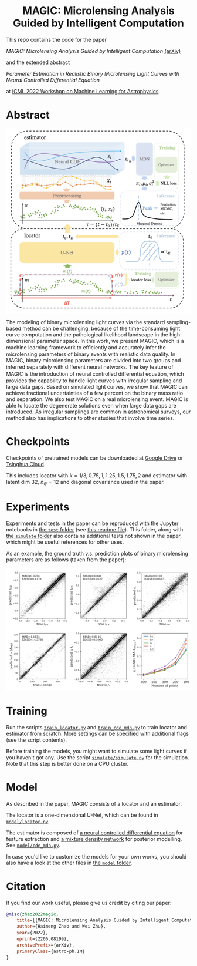 <h1 align='center'>
MAGIC: Microlensing Analysis Guided by Intelligent Computation
</h1>

This repo contains the code for the paper 

*MAGIC: Microlensing Analysis Guided by Intelligent Computation* [(arXiv)](https://arxiv.org/abs/2206.08199)

and the extended abstract 

*Parameter Estimation in Realistic Binary Microlensing Light Curves with Neural Controlled Differential Equation*

at [ICML 2022 Workshop on Machine Learning for Astrophysics](https://ml4astro.github.io/icml2022/).

# Abstract

<p align="center">
<img align="middle" src="./figs/model.png" width="666" />
</p>

The modeling of binary microlensing light curves via the standard sampling-based method can be challenging, because of the time-consuming light curve computation and the pathological likelihood landscape in the high-dimensional parameter space. In this work, we present MAGIC, which is a machine learning framework to eﬃciently and accurately infer the microlensing parameters of binary events with realistic data quality. In MAGIC, binary microlensing parameters are divided into two groups and inferred separately with diﬀerent neural networks. The key feature of MAGIC is the introduction of neural controlled diﬀerential equation, which provides the capability to handle light curves with irregular sampling and large data gaps. Based on simulated light curves, we show that MAGIC can achieve fractional uncertainties of a few percent on the binary mass ratio and separation. We also test MAGIC on a real microlensing event. MAGIC is able to locate the degenerate solutions even when large data gaps are introduced. As irregular samplings are common in astronomical surveys, our method also has implications to other studies that involve time series.

# Checkpoints
Checkpoints of pretrained models can be downloaded at [Google Drive](https://drive.google.com/drive/folders/1SyvoSLd5g4Q0EjPvkjGpu6NAJsIjKfOi?usp=sharing) or [Tsinghua Cloud](https://cloud.tsinghua.edu.cn/d/c81144404fbe4f0f89cd/).

This includes locator with $k=1/3, 0.75, 1, 1.25, 1.5, 1.75, 2$ and estimator with latent dim $32$, $n_G=12$ and diagonal covariance used in the paper.

# Experiments
Experiments and tests in the paper can be reproduced with the Jupyter notebooks in [the `test` folder](./test/) (see [this readme file](./test/README.md)). This folder, along with [the `simulate` folder](./simulate/) also contains additional tests not shown in the paper, which might be useful references for other uses.

As an example, the ground truth v.s. prediction plots of binary microlensing parameters are as follows (taken from the paper):

<p align="center">
<img align="middle" src="./figs/param.png" width="666" />
</p>

# Training
Run the scripts [`train_locator.py`](./train_locator.py) and [`train_cde_mdn.py`](./train_cde_mdn.py) to train locator and estimator from scratch. More settings can be specified with additional flags (see the script contents).

Before training the models, you might want to simulate some light curves if you haven't got any. Use the script [`simulate/simulate.py`](./simulate/simulate.py) for the simulation. Note that this step is better done on a CPU cluster.

# Model
As described in the paper, MAGIC consists of a locator and an estimator. 

The locator is a one-dimensional U-Net, which can be found in [`model/locator.py`](./model/locator.py).

The estimator is composed of [a neural controlled differential equation](https://github.com/patrick-kidger/torchcde) for feature extraction and [a mixture density network](https://github.com/JasonZHM/full-cov-mdn) for posterior modelling. See [`model/cde_mdn.py`](./model/cde_mdn.py).

In case you'd like to customize the models for your own works, you should also have a look at the other files in [the `model` folder](./model/).

# Citation
If you find our work useful, please give us credit by citing our paper:

```bibtex
@misc{zhao2022magic,
    title={{MAGIC: Microlensing Analysis Guided by Intelligent Computation}},
    author={Haimeng Zhao and Wei Zhu},
    year={2022},
    eprint={2206.08199},
    archivePrefix={arXiv},
    primaryClass={astro-ph.IM}
}
```